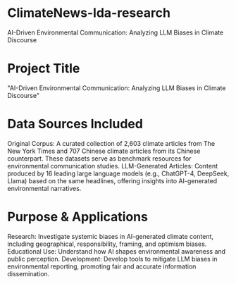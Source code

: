 # ClimateNews-lda-research
AI-Driven Environmental Communication: Analyzing LLM Biases in Climate Discourse

# Project Title
"AI-Driven Environmental Communication: Analyzing LLM Biases in Climate Discourse"

# Data Sources Included
Original Corpus: A curated collection of 2,603 climate articles from The New York Times and 707 Chinese climate articles from its Chinese counterpart. These datasets serve as benchmark resources for environmental communication studies.
LLM-Generated Articles: Content produced by 16 leading large language models (e.g., ChatGPT-4, DeepSeek, Llama) based on the same headlines, offering insights into AI-generated environmental narratives.

# Purpose & Applications
Research: Investigate systemic biases in AI-generated climate content, including geographical, responsibility, framing, and optimism biases.
Educational Use: Understand how AI shapes environmental awareness and public perception.
Development: Develop tools to mitigate LLM biases in environmental reporting, promoting fair and accurate information dissemination.
